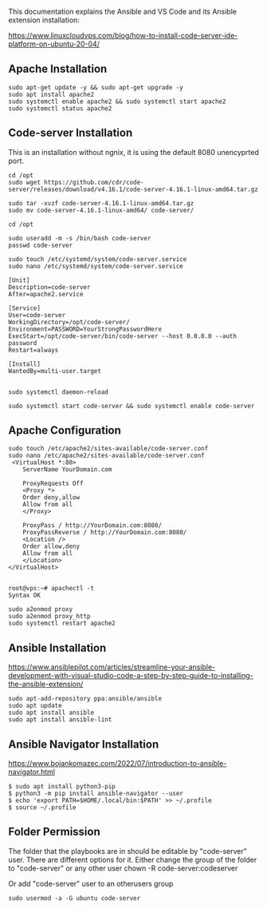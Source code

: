 This documentation explains the Ansible and VS Code and its Ansible extension installation: 

https://www.linuxcloudvps.com/blog/how-to-install-code-server-ide-platform-on-ubuntu-20-04/

## Apache Installation
    sudo apt-get update -y && sudo apt-get upgrade -y
    sudo apt install apache2
    sudo systemctl enable apache2 && sudo systemctl start apache2
    sudo systemctl status apache2

## Code-server Installation 

This is an installation without ngnix, it is using the default 8080 unencyprted port. 

    cd /opt
    sudo wget https://github.com/cdr/code-server/releases/download/v4.16.1/code-server-4.16.1-linux-amd64.tar.gz

    sudo tar -xvzf code-server-4.16.1-linux-amd64.tar.gz
    sudo mv code-server-4.16.1-linux-amd64/ code-server/	

    cd /opt
     
    sudo useradd -m -s /bin/bash code-server
    passwd code-server 

    sudo touch /etc/systemd/system/code-server.service
    sudo nano /etc/systemd/system/code-server.service

    [Unit]
    Description=code-server
    After=apache2.service
    
    [Service]
    User=code-server
    WorkingDirectory=/opt/code-server/
    Environment=PASSWORD=YourStrongPasswordHere
    ExecStart=/opt/code-server/bin/code-server --host 0.0.0.0 --auth password
    Restart=always

    [Install]
    WantedBy=multi-user.target


    sudo systemctl daemon-reload

    sudo systemctl start code-server && sudo systemctl enable code-server

## Apache Configuration 

    sudo touch /etc/apache2/sites-available/code-server.conf
    sudo nano /etc/apache2/sites-available/code-server.conf
     <VirtualHost *:80>
        ServerName YourDomain.com
    
        ProxyRequests Off
        <Proxy *>
        Order deny,allow
        Allow from all
        </Proxy>
    
        ProxyPass / http://YourDomain.com:8080/
        ProxyPassReverse / http://YourDomain.com:8080/
        <Location />
        Order allow,deny
        Allow from all
        </Location>
    </VirtualHost>


    root@vps:~# apachectl -t
    Syntax OK

    sudo a2enmod proxy
    sudo a2enmod proxy_http
    sudo systemctl restart apache2

## Ansible Installation
https://www.ansiblepilot.com/articles/streamline-your-ansible-development-with-visual-studio-code-a-step-by-step-guide-to-installing-the-ansible-extension/

    sudo apt-add-repository ppa:ansible/ansible
    sudo apt update
    sudo apt install ansible
    sudo apt install ansible-lint
    
## Ansible Navigator Installation
https://www.bojankomazec.com/2022/07/introduction-to-ansible-navigator.html

    $ sudo apt install python3-pip
    $ python3 -m pip install ansible-navigator --user
    $ echo 'export PATH=$HOME/.local/bin:$PATH' >> ~/.profile
    $ source ~/.profile
 
## Folder Permission 

The folder that the playbooks are in should be editable by "code-server" user. There are different options for it. 
Either change the group of the folder to "code-server" or any other user 
    chown -R code-server:codeserver <folder-name> 

Or add "code-server" user to an otherusers group

    sudo usermod -a -G ubuntu code-server
